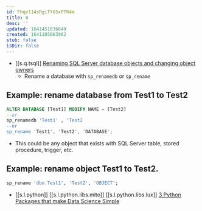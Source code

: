 ```yaml
---
id: Fhqvl14sRgiTY65xPTR4m
title: 0
desc: ''
updated: 1641451036649
created: 1641105063962
stub: false
isDir: false
---
```


- [[s.q.tsql]] [Renaming SQL Server database objects and changing object owners][1]
  - Rename a database with `sp_renamedb` or `sp_rename`

## Example: rename database from Test1 to Test2

```sql
ALTER DATABASE [Test1] MODIFY NAME = [Test2]
--or
sp_renamedb 'Test1' , 'Test2
--or
sp_rename 'Test1', 'Test2', 'DATABASE';
```

- This could be any object that exists with SQL Server table, stored procedure, trigger, etc.

## Example: rename object Test1 to Test2.

```sql
sp_rename 'dbo.Test1', 'Test2', 'OBJECT';
```

-  [[s.l.python]] [[s.l.python.libs.mito]] [[s.l.python.libs.lux]] [3 Python Packages that make Data Science Simple][2]

[1]: https://www.mssqltips.com/sqlservertip/1396/renaming-sql-server-database-objects-and-changing-object-owners/?utm_source=feedburner&utm_medium=feed&utm_campaign=Feed%3A+MSSQLTips-LatestSqlServerTips+%28MSSQLTips+-+Latest+SQL+Server+Tips%29
[2]: https://medium.com/analytics-vidhya/3-python-packages-that-make-data-science-simple-40744de22592
